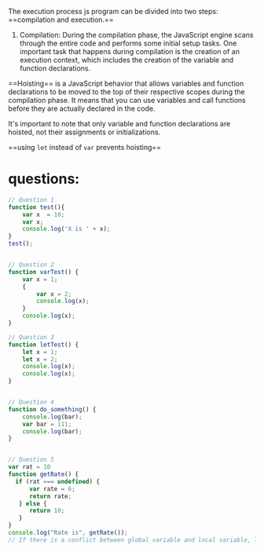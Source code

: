 The execution process js program can be divided into two steps: ==compilation and execution.==


1. Compilation: During the compilation phase, the JavaScript engine scans through the entire code and performs some initial setup tasks. One important task that happens during compilation is the creation of an execution context, which includes the creation of the variable and function declarations.

==Hoisting== is a JavaScript behavior that allows variables and function declarations to be moved to the top of their respective scopes during the compilation phase. It means that you can use variables and call functions before they are actually declared in the code.

It's important to note that only variable and function declarations are hoisted, not their assignments or initializations.

==using `let` instead of `var` prevents hoisting==


# questions:
```js
// Question 1
function test(){
    var x  = 10;
    var x;
    console.log('X is ' + x);
}
test();


// Question 2
function varTest() {
    var x = 1;
    {
        var x = 2;  
        console.log(x);  
    }
    console.log(x); 
}

// Question 3
function letTest() {
    let x = 1;
    let x = 2;
    console.log(x); 
    console.log(x);
}


// Question 4
function do_something() {
    console.log(bar); 
    var bar = 111;
    console.log(bar);
}


// Question 5
var rat = 10
function getRate() {
  if (rat === undefined) {
      var rate = 6;
      return rate;
   } else {
      return 10;
   }
}
console.log("Rate is", getRate());
// If there is a conflict between global variable and local variable, local variable always wins.
```

